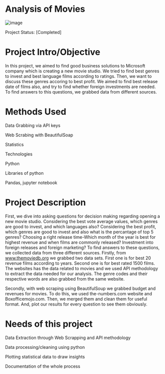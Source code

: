 
# Analysis of Movies
![image](https://user-images.githubusercontent.com/124348072/224150352-23350879-d506-4673-9d8d-609ff06851c6.png)



 Project Status: [Completed]
# Project Intro/Objective

In this project, we aimed to find good business solutions to Microsoft company which is creating a new movie studio. We tried to find best genres to invest and best language films according to ratings. Then, we want to discuss these genres accoring to best profit. We aimed to find best release date of films also, and try to find whether foreign investments are needed. To find answers to this questions, we grabbed data from different sources.

 # Methods Used
 
Data Grabbing via API keys

Web Scrabing with BeautifulSoap

Statistics

Technologies

Python

Libraries of python

Pandas, jupyter notebook

# Project Description

First, we dive into asking questions for decision making regarding opening a new movie studio.
Considering the best vote average values, which genres are good to invest, and which languages also?
Considering the best profit, which genres are good to invest and also what is the percantage of top 5 genres?
Choosing a right release time-Which month of the year is best for highest revenue and when films are commonly released?
Investment into foreign releases and foreign marketing?
To find answers to these questions, we collected data from three different sources. Firstly, from www.themoviedb.org we grabbed two data sets. First one is for best 20 revenue films according to years. Second one is for best rated 1500 films. The websites has the data related to movies and we used API methodology to extract the data needed for our analysis. The genre codes and their respective words are also grabbed from the same website.

Secondly, with web scraping using BeautifulSoup we grabbed budget and revenues for movies. To do this, we used the-numbers.com website and Boxofficemojo.com. Then, we merged them and clean them for useful format. And, plot our results for every question to see them obviously.

# Needs of this project

Data Extraction through Web Scrapping and API methodology

Data processing/cleaning using python

Plotting statistical data to draw insights

Documentation of the whole process
